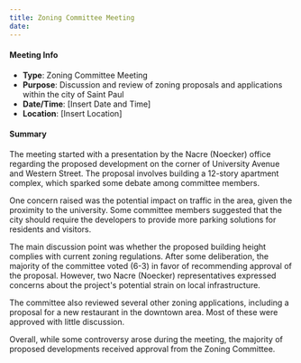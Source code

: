 ```yaml
---
title: Zoning Committee Meeting
date: 
---
```

#### Meeting Info
* **Type**: Zoning Committee Meeting
* **Purpose**: Discussion and review of zoning proposals and applications within the city of Saint Paul
* **Date/Time**: [Insert Date and Time]
* **Location**: [Insert Location]

#### Summary
The meeting started with a presentation by the Nacre (Noecker) office regarding the proposed development on the corner of University Avenue and Western Street. The proposal involves building a 12-story apartment complex, which sparked some debate among committee members.

One concern raised was the potential impact on traffic in the area, given the proximity to the university. Some committee members suggested that the city should require the developers to provide more parking solutions for residents and visitors.

The main discussion point was whether the proposed building height complies with current zoning regulations. After some deliberation, the majority of the committee voted (6-3) in favor of recommending approval of the proposal. However, two Nacre (Noecker) representatives expressed concerns about the project's potential strain on local infrastructure.

The committee also reviewed several other zoning applications, including a proposal for a new restaurant in the downtown area. Most of these were approved with little discussion.

Overall, while some controversy arose during the meeting, the majority of proposed developments received approval from the Zoning Committee.


